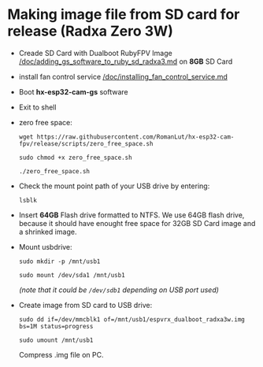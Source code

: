 
# Making image file from SD card for release (Radxa Zero 3W)
- Creade SD Card with Dualboot RubyFPV Image [/doc/adding_gs_software_to_ruby_sd_radxa3.md](/doc/adding_gs_software_to_ruby_sd_radxa3.md) on **8GB** SD Card

- install fan control service [/doc/installing_fan_control_service.md ](/doc/installing_fan_control_service.md)

- Boot **hx-esp32-cam-gs** software

- Exit to shell

- zero free space:

  ```wget https://raw.githubusercontent.com/RomanLut/hx-esp32-cam-fpv/release/scripts/zero_free_space.sh```

  ```sudo chmod +x zero_free_space.sh```

  ```./zero_free_space.sh```

- Check the mount point path of your USB drive by entering:

  ```lsblk```

- Insert **64GB** Flash drive formatted to NTFS. We use 64GB flash drive, because it should have enought free space for 32GB SD Card image and a shrinked image.

- Mount usbdrive:

  ```sudo mkdir -p /mnt/usb1```

  ```sudo mount /dev/sda1 /mnt/usb1``` 

  _(note that it could be ```/dev/sdb1``` depending on USB port used)_

- Create image from SD card to USB drive:

  ```sudo dd if=/dev/mmcblk1 of=/mnt/usb1/espvrx_dualboot_radxa3w.img bs=1M status=progress```

  ```sudo umount /mnt/usb1```

  Compress .img file on PC.
